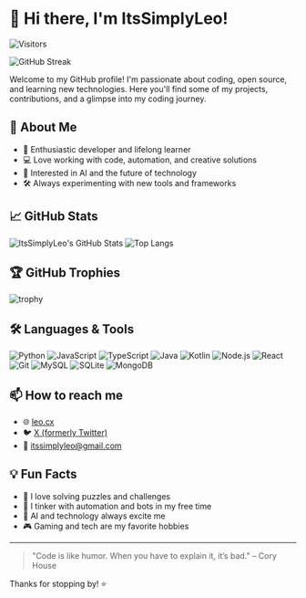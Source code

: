 # 👋 Hi there, I'm ItsSimplyLeo!

![Visitors](https://komarev.com/ghpvc/?username=ItsSimplyLeo&color=blue)

![GitHub Streak](https://streak-stats.demolab.com?user=ItsSimplyLeo&theme=tokyonight)

Welcome to my GitHub profile! I'm passionate about coding, open source, and learning new technologies. Here you'll find some of my projects, contributions, and a glimpse into my coding journey.

## 🌟 About Me

- 🚀 Enthusiastic developer and lifelong learner
- 💻 Love working with code, automation, and creative solutions
- 🧠 Interested in AI and the future of technology
- 🛠️ Always experimenting with new tools and frameworks

## 📈 GitHub Stats

![ItsSimplyLeo's GitHub Stats](https://github-readme-stats.vercel.app/api?username=ItsSimplyLeo&show_icons=true&theme=tokyonight&hide=prs)
![Top Langs](https://github-readme-stats.vercel.app/api/top-langs/?username=ItsSimplyLeo&layout=compact&theme=tokyonight)

## 🏆 GitHub Trophies

![trophy](https://github-profile-trophy.vercel.app/?username=ItsSimplyLeo&theme=tokyonight&margin-w=15&column=7)

## 🛠️ Languages & Tools

![Python](https://img.shields.io/badge/-Python-333333?style=flat&logo=python)
![JavaScript](https://img.shields.io/badge/-JavaScript-333333?style=flat&logo=javascript)
![TypeScript](https://img.shields.io/badge/-TypeScript-333333?style=flat&logo=typescript)
![Java](https://img.shields.io/badge/-Java-333333?style=flat&logo=java)
![Kotlin](https://img.shields.io/badge/-Kotlin-333333?style=flat&logo=kotlin)
![Node.js](https://img.shields.io/badge/-Node.js-333333?style=flat&logo=node.js)
![React](https://img.shields.io/badge/-React-333333?style=flat&logo=react)
![Git](https://img.shields.io/badge/-Git-333333?style=flat&logo=git)
![MySQL](https://img.shields.io/badge/-MySQL-333333?style=flat&logo=mysql)
![SQLite](https://img.shields.io/badge/-SQLite-333333?style=flat&logo=sqlite)
![MongoDB](https://img.shields.io/badge/-MongoDB-333333?style=flat&logo=mongodb)

## 📫 How to reach me

- 🌐 [leo.cx](https://leo.cx/)
- 🐦 [X (formerly Twitter)](https://x.com/ItsSimplyLeo)
- 📧 itssimplyleo@gmail.com

## 💡 Fun Facts

- 🧩 I love solving puzzles and challenges
- 🤖 I tinker with automation and bots in my free time
- 🤖 AI and technology always excite me
- 🎮 Gaming and tech are my favorite hobbies

---

> "Code is like humor. When you have to explain it, it’s bad." – Cory House

Thanks for stopping by! ⭐️
